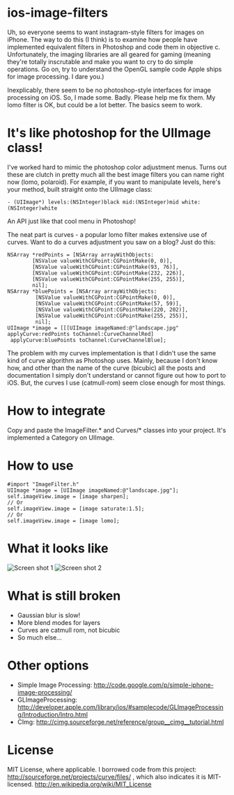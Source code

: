 ios-image-filters
=========

Uh, so everyone seems to want instagram-style filters for images on iPhone. The way to do this (I think) is to examine how people have implemented equivalent filters in Photoshop and code them in objective c. Unfortunately, the imaging libraries are all geared for gaming (meaning they're totally inscrutable and make you want to cry to do simple operations. Go on, try to understand the OpenGL sample code Apple ships for image processing. I dare you.) 

Inexplicably, there seem to be no photoshop-style interfaces for image processing on iOS. So, I made some. Badly. Please help me fix them. My lomo filter is OK, but could be a lot better. The basics seem to work.

It's like photoshop for the UIImage class!
======================
I've worked hard to mimic the photoshop color adjustment menus. Turns out these are clutch in pretty much all the best image filters you can name right now (lomo, polaroid). For example, if you want to manipulate levels, here's your method, built straight onto the UIImage class:

    - (UIImage*) levels:(NSInteger)black mid:(NSInteger)mid white:(NSInteger)white

An API just like that cool menu in Photoshop!

The neat part is curves - a popular lomo filter makes extensive use of curves. Want to do a curves adjustment you saw on a blog? Just do this:

    NSArray *redPoints = [NSArray arrayWithObjects:
            [NSValue valueWithCGPoint:CGPointMake(0, 0)],
            [NSValue valueWithCGPoint:CGPointMake(93, 76)],
            [NSValue valueWithCGPoint:CGPointMake(232, 226)],
            [NSValue valueWithCGPoint:CGPointMake(255, 255)],
            nil];
    NSArray *bluePoints = [NSArray arrayWithObjects:
             [NSValue valueWithCGPoint:CGPointMake(0, 0)],
             [NSValue valueWithCGPoint:CGPointMake(57, 59)],
             [NSValue valueWithCGPoint:CGPointMake(220, 202)],
             [NSValue valueWithCGPoint:CGPointMake(255, 255)],
             nil];
    UIImage *image = [[[UIImage imageNamed:@"landscape.jpg" applyCurve:redPoints toChannel:CurveChannelRed] 
     applyCurve:bluePoints toChannel:CurveChannelBlue];

The problem with my curves implementation is that I didn't use the same kind of curve algorithm as Photoshop uses. Mainly, because I don't know how, and other than the name of the curve (bicubic) all the posts and documentation I simply don't understand or cannot figure out how to port to iOS. But, the curves I use (catmull-rom) seem close enough for most things.

How to integrate
======================
Copy and paste the ImageFilter.* and Curves/* classes into your project. It's implemented a Category on UIImage.

How to use
======================
    #import "ImageFilter.h"
    UIImage *image = [UIImage imageNamed:@"landscape.jpg"];
    self.imageView.image = [image sharpen];
    // Or
    self.imageView.image = [image saturate:1.5];
    // Or
    self.imageView.image = [image lomo];

What it looks like
======================
![Screen shot 1](/esilverberg/ios-image-filters/raw/master/docs/ss1.png)
![Screen shot 2](/esilverberg/ios-image-filters/raw/master/docs/ss2.png)


What is still broken
======================

- Gaussian blur is slow!
- More blend modes for layers
- Curves are catmull rom, not bicubic
- So much else...

Other options
=============
- Simple Image Processing: http://code.google.com/p/simple-iphone-image-processing/
- GLImageProcessing: http://developer.apple.com/library/ios/#samplecode/GLImageProcessing/Introduction/Intro.html
- CImg: http://cimg.sourceforge.net/reference/group__cimg__tutorial.html 

License
=======
MIT License, where applicable. I borrowed code from this project: http://sourceforge.net/projects/curve/files/ , which also indicates it is MIT-licensed. 
http://en.wikipedia.org/wiki/MIT_License